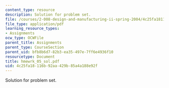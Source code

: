 ```yaml
---
content_type: resource
description: Solution for problem set.
file: /courses/2-008-design-and-manufacturing-ii-spring-2004/4c25fa18116b92aa429b85a4a188e92f_hmewrk_05_sol.pdf
file_type: application/pdf
learning_resource_types:
- Assignments
ocw_type: OCWFile
parent_title: Assignments
parent_type: CourseSection
parent_uid: bfb8b6d7-82b3-ea35-497e-7ff6e4936f10
resourcetype: Document
title: hmewrk_05_sol.pdf
uid: 4c25fa18-116b-92aa-429b-85a4a188e92f
---
```

Solution for problem set.

